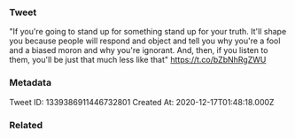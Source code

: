 ### Tweet
"If you're going to stand up for something stand up for your truth. It'll shape you because people will respond and object and tell you why you're a fool and a biased moron and why you're ignorant. And, then, if you listen to them, you'll be just that much less like that" https://t.co/bZbNhRgZWU

### Metadata
Tweet ID: 1339386911446732801
Created At: 2020-12-17T01:48:18.000Z

### Related

